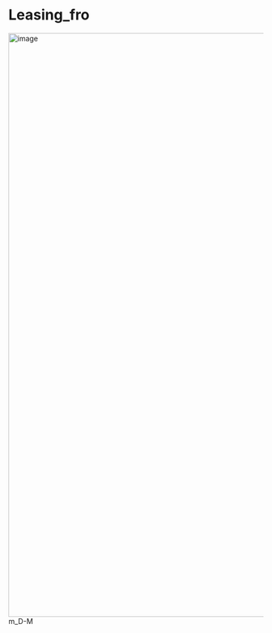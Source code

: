 # Leasing_fro
<img width="1151" alt="image" src="https://github.com/user-attachments/assets/d53bc757-7312-464c-9ffd-0239cd5e18c0">
m_D-M

